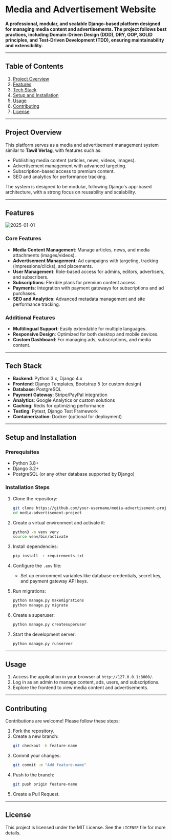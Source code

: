 # Media and Advertisement Website

**A professional, modular, and scalable Django-based platform designed for managing media content and advertisements. The project follows best practices, including Domain-Driven Design (DDD), DRY, OOP, SOLID principles, and Test-Driven Development (TDD), ensuring maintainability and extensibility.**

---

## Table of Contents

1. [Project Overview](#project-overview)
2. [Features](#features)
3. [Tech Stack](#tech-stack)
4. [Setup and Installation](#setup-and-installation)
5. [Usage](#usage)
6. [Contributing](#contributing)
7. [License](#license)

---

## Project Overview

This platform serves as a media and advertisement management system similar to **Tawil Verlag**, with features such as:
- Publishing media content (articles, news, videos, images).
- Advertisement management with advanced targeting.
- Subscription-based access to premium content.
- SEO and analytics for performance tracking.

The system is designed to be modular, following Django's app-based architecture, with a strong focus on reusability and scalability.

---

## Features

![2025-01-01](https://github.com/user-attachments/assets/e0e1ee76-a96a-492b-b803-07dc7ade3412)


### Core Features
- **Media Content Management**: Manage articles, news, and media attachments (images/videos).
- **Advertisement Management**: Ad campaigns with targeting, tracking (impressions/clicks), and placements.
- **User Management**: Role-based access for admins, editors, advertisers, and subscribers.
- **Subscriptions**: Flexible plans for premium content access.
- **Payments**: Integration with payment gateways for subscriptions and ad purchases.
- **SEO and Analytics**: Advanced metadata management and site performance tracking.

### Additional Features
- **Multilingual Support**: Easily extendable for multiple languages.
- **Responsive Design**: Optimized for both desktop and mobile devices.
- **Custom Dashboard**: For managing ads, subscriptions, and media content.

---

## Tech Stack

- **Backend**: Python 3.x, Django 4.x
- **Frontend**: Django Templates, Bootstrap 5 (or custom design)
- **Database**: PostgreSQL
- **Payment Gateway**: Stripe/PayPal integration
- **Analytics**: Google Analytics or custom solutions
- **Caching**: Redis for optimizing performance
- **Testing**: Pytest, Django Test Framework
- **Containerization**: Docker (optional for deployment)

---

## Setup and Installation

### Prerequisites
- Python 3.8+
- Django 3.2+
- PostgreSQL (or any other database supported by Django)


### Installation Steps

1. Clone the repository:
   ```bash
   git clone https://github.com/your-username/media-advertisement-project.git
   cd media-advertisement-project
   ```

2. Create a virtual environment and activate it:
   ```bash
   python3 -m venv venv
   source venv/bin/activate
   ```

3. Install dependencies:
   ```bash
   pip install -r requirements.txt
   ```

4. Configure the `.env` file:
   - Set up environment variables like database credentials, secret key, and payment gateway API keys.

5. Run migrations:
   ```bash
   python manage.py makemigrations
   python manage.py migrate
   ```

6. Create a superuser:
   ```bash
   python manage.py createsuperuser
   ```

7. Start the development server:
   ```bash
   python manage.py runserver
   ```

---

## Usage

1. Access the application in your browser at `http://127.0.0.1:8000/`.
2. Log in as an admin to manage content, ads, users, and subscriptions.
3. Explore the frontend to view media content and advertisements.

---

## Contributing

Contributions are welcome! Please follow these steps:

1. Fork the repository.
2. Create a new branch:
   ```bash
   git checkout -b feature-name
   ```
3. Commit your changes:
   ```bash
   git commit -m "Add feature-name"
   ```
4. Push to the branch:
   ```bash
   git push origin feature-name
   ```
5. Create a Pull Request.

---

## License

This project is licensed under the MIT License. See the `LICENSE` file for more details.

